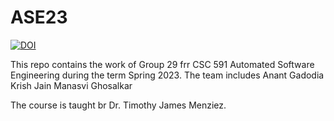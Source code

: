 # ASE23
[![DOI](https://zenodo.org/badge/591017365.svg)](https://zenodo.org/badge/latestdoi/591017365)


This repo contains the work of Group 29 frr CSC 591 Automated Software Engineering during the term Spring 2023.
The team includes 
Anant Gadodia
Krish Jain
Manasvi  Ghosalkar

The course is taught br Dr. Timothy James Menziez.
